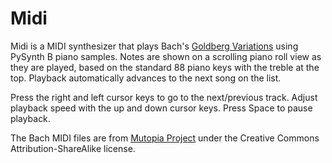 # Midi

Midi is a MIDI synthesizer that plays Bach's [Goldberg Variations](https://en.wikipedia.org/wiki/Goldberg_Variations) using PySynth B piano samples. Notes are shown on a scrolling piano roll view as they are played, based on the standard 88 piano keys with the treble at the top. Playback automatically advances to the next song on the list.

Press the right and left cursor keys to go to the next/previous track. Adjust playback speed with the up and down cursor keys. Press Space to pause playback.

The Bach MIDI files are from [Mutopia Project](https://www.mutopiaproject.org/) under the Creative Commons Attribution-ShareAlike license.


